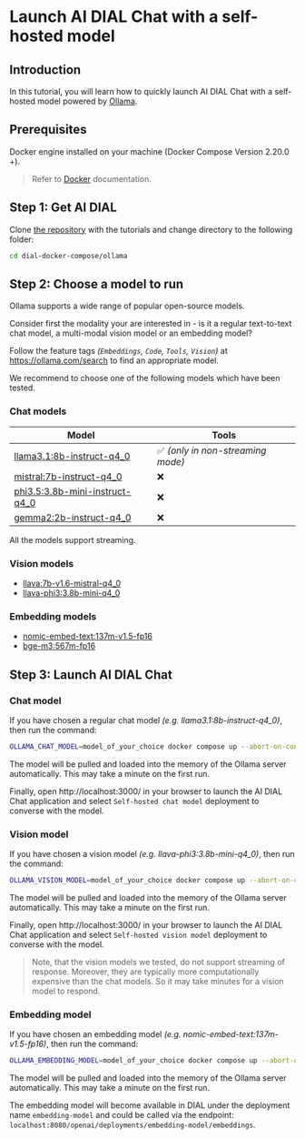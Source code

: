 # Launch AI DIAL Chat with a self-hosted model

## Introduction

In this tutorial, you will learn how to quickly launch AI DIAL Chat with a self-hosted model powered by [Ollama](https://ollama.com/).

## Prerequisites

Docker engine installed on your machine (Docker Compose Version 2.20.0 +).

> Refer to [Docker](https://docs.docker.com/desktop/) documentation.

## Step 1: Get AI DIAL

Clone [the repository](https://github.com/epam/ai-dial/) with the tutorials and change directory to the following folder:

```sh
cd dial-docker-compose/ollama
```

## Step 2: Choose a model to run

Ollama supports a wide range of popular open-source models.

Consider first the modality your are interested in - is it a regular text-to-text chat model, a multi-modal vision model or an embedding model?

Follow the feature tags _(`Embeddings`, `Code`, `Tools`, `Vision`)_ at https://ollama.com/search to find an appropriate model.

We recommend to choose one of the following models which have been tested.

### Chat models

|Model|Tools|
|----|----|
|[llama3.1:8b-instruct-q4_0](https://ollama.com/library/llama3.1:8b-instruct-q4_0)|✅ *(only in non-streaming mode)*|
|[mistral:7b-instruct-q4_0](https://ollama.com/library/mistral:7b-instruct-q4_0)|❌|
|[phi3.5:3.8b-mini-instruct-q4_0](https://ollama.com/library/phi3.5:3.8b-mini-instruct-q4_0)|❌|
|[gemma2:2b-instruct-q4_0](https://ollama.com/library/gemma2:2b-instruct-q4_0)|❌|

All the models support streaming.

### Vision models

* [llava:7b-v1.6-mistral-q4_0](https://ollama.com/library/llava:7b-v1.6-mistral-q4_0)
* [llava-phi3:3.8b-mini-q4_0](https://ollama.com/library/llava-phi3:3.8b-mini-q4_0)

### Embedding models

* [nomic-embed-text:137m-v1.5-fp16](https://ollama.com/library/nomic-embed-text:137m-v1.5-fp16)
* [bge-m3:567m-fp16](https://ollama.com/library/bge-m3:567m-fp16)

## Step 3: Launch AI DIAL Chat

### Chat model

If you have chosen a regular chat model _(e.g. llama3.1:8b-instruct-q4_0)_, then run the command:

```sh
OLLAMA_CHAT_MODEL=model_of_your_choice docker compose up --abort-on-container-exit
```

The model will be pulled and loaded into the memory of the Ollama server automatically. This may take a minute on the first run.

Finally, open http://localhost:3000/ in your browser to launch the AI DIAL Chat application and select `Self-hosted chat model` deployment to converse with the model.

### Vision model

If you have chosen a vision model _(e.g. llava-phi3:3.8b-mini-q4_0)_, then run the command:

```sh
OLLAMA_VISION_MODEL=model_of_your_choice docker compose up --abort-on-container-exit
```

The model will be pulled and loaded into the memory of the Ollama server automatically. This may take a minute on the first run.

Finally, open http://localhost:3000/ in your browser to launch the AI DIAL Chat application and select `Self-hosted vision model` deployment to converse with the model.

> Note, that the vision models we tested, do not support streaming of response. Moreover, they are typically more computationally expensive than the chat models. So it may take minutes for a vision model to respond.

### Embedding model

If you have chosen an embedding model _(e.g. nomic-embed-text:137m-v1.5-fp16)_, then run the command:

```sh
OLLAMA_EMBEDDING_MODEL=model_of_your_choice docker compose up --abort-on-container-exit
```

The model will be pulled and loaded into the memory of the Ollama server automatically. This may take a minute on the first run.

The embedding model will become available in DIAL under the deployment name `embedding-model` and could be called via the endpoint: `localhost:8080/openai/deployments/embedding-model/embeddings`.